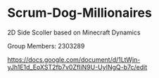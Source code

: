 # Scrum-Dog-Millionaires
2D Side Scoller based on Minecraft Dynamics

Group Members: 
2303289


https://docs.google.com/document/d/1LtWjn-yJh1E1d_EoXST2fb7v0ZfIiN9U-UyINgQ-b7c/edit
